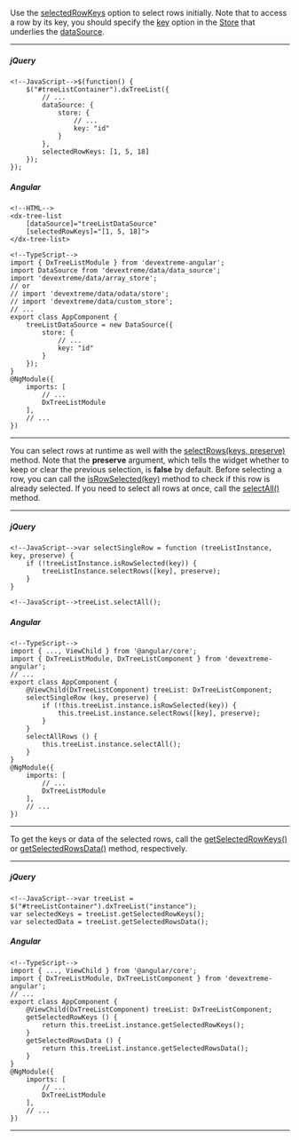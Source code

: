 Use the [selectedRowKeys](/api-reference/10%20UI%20Widgets/dxTreeList/1%20Configuration/selectedRowKeys.md '/Documentation/ApiReference/UI_Widgets/dxTreeList/Configuration/#selectedRowKeys') option to select rows initially. Note that to access a row by its key, you should specify the [key](/api-reference/30%20Data%20Layer/Store/1%20Configuration/key.md '/Documentation/ApiReference/Data_Layer/CustomStore/Configuration/#key') option in the [Store](/concepts/30%20Data%20Layer/5%20Data%20Layer/1%20Creating%20DataSource/3%20What%20Are%20Stores.md '/Documentation/Guide/Data_Layer/Data_Layer/#Creating_DataSource/What_Are_Stores') that underlies the [dataSource](/api-reference/10%20UI%20Widgets/dxTreeList/1%20Configuration/dataSource.md '/Documentation/ApiReference/UI_Widgets/dxTreeList/Configuration/#dataSource').

---
##### jQuery

    <!--JavaScript-->$(function() {
        $("#treeListContainer").dxTreeList({
            // ...
            dataSource: {
                store: {
                    // ...
                    key: "id"
                }
            },
            selectedRowKeys: [1, 5, 18]
        });
    });

##### Angular
    
    <!--HTML-->
    <dx-tree-list
        [dataSource]="treeListDataSource"
        [selectedRowKeys]="[1, 5, 18]">
    </dx-tree-list>

    <!--TypeScript-->
    import { DxTreeListModule } from 'devextreme-angular';
    import DataSource from 'devextreme/data/data_source';
    import 'devextreme/data/array_store';
    // or
    // import 'devextreme/data/odata/store';
    // import 'devextreme/data/custom_store';
    // ...
    export class AppComponent {
        treeListDataSource = new DataSource({
            store: {
                // ...
                key: "id"
            }
        });
    }
    @NgModule({
        imports: [
            // ...
            DxTreeListModule
        ],
        // ...
    })
    
---

You can select rows at runtime as well with the [selectRows(keys, preserve)](/api-reference/10%20UI%20Widgets/GridBase/3%20Methods/selectRows(keys_preserve).md '/Documentation/ApiReference/UI_Widgets/dxTreeList/Methods/#selectRowskeys_preserve') method. Note that the **preserve** argument, which tells the widget whether to keep or clear the previous selection, is **false** by default. Before selecting a row, you can call the [isRowSelected(key)](/api-reference/10%20UI%20Widgets/dxTreeList/3%20Methods/isRowSelected(key).md '/Documentation/ApiReference/UI_Widgets/dxTreeList/Methods/#isRowSelectedkey') method to check if this row is already selected. If you need to select all rows at once, call the [selectAll()](/api-reference/10%20UI%20Widgets/dxTreeList/3%20Methods/selectAll().md '/Documentation/ApiReference/UI_Widgets/dxTreeList/Methods/#selectAll') method.

---
##### jQuery

    <!--JavaScript-->var selectSingleRow = function (treeListInstance, key, preserve) {
        if (!treeListInstance.isRowSelected(key)) {
            treeListInstance.selectRows([key], preserve);
        }
    }

<!---->

    <!--JavaScript-->treeList.selectAll();

##### Angular

    <!--TypeScript-->
    import { ..., ViewChild } from '@angular/core';
    import { DxTreeListModule, DxTreeListComponent } from 'devextreme-angular';
    // ...
    export class AppComponent {
        @ViewChild(DxTreeListComponent) treeList: DxTreeListComponent;
        selectSingleRow (key, preserve) {
            if (!this.treeList.instance.isRowSelected(key)) {
                this.treeList.instance.selectRows([key], preserve);
            }
        }
        selectAllRows () {
            this.treeList.instance.selectAll();
        }
    }
    @NgModule({
        imports: [
            // ...
            DxTreeListModule
        ],
        // ...
    })
    
---

To get the keys or data of the selected rows, call the [getSelectedRowKeys()](/api-reference/10%20UI%20Widgets/dxTreeList/3%20Methods/getSelectedRowKeys().md '/Documentation/ApiReference/UI_Widgets/dxTreeList/Methods/#getSelectedRowKeys') or [getSelectedRowsData()](/api-reference/10%20UI%20Widgets/dxTreeList/3%20Methods/getSelectedRowsData().md '/Documentation/ApiReference/UI_Widgets/dxTreeList/Methods/#getSelectedRowsData') method, respectively.

---
##### jQuery

    <!--JavaScript-->var treeList = $("#treeListContainer").dxTreeList("instance");
    var selectedKeys = treeList.getSelectedRowKeys();
    var selectedData = treeList.getSelectedRowsData();

##### Angular

    <!--TypeScript-->
    import { ..., ViewChild } from '@angular/core';
    import { DxTreeListModule, DxTreeListComponent } from 'devextreme-angular';
    // ...
    export class AppComponent {
        @ViewChild(DxTreeListComponent) treeList: DxTreeListComponent;
        getSelectedRowKeys () {
            return this.treeList.instance.getSelectedRowKeys();
        }
        getSelectedRowsData () {
            return this.treeList.instance.getSelectedRowsData();
        }
    }
    @NgModule({
        imports: [
            // ...
            DxTreeListModule
        ],
        // ...
    })
    
---